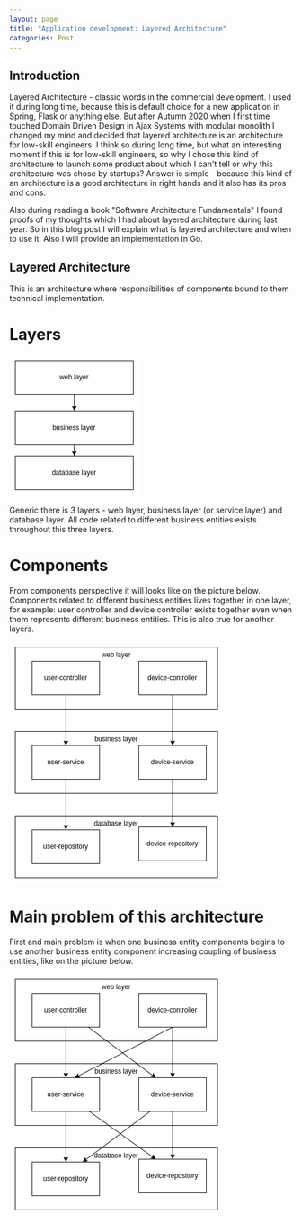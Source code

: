 ```yaml
---
layout: page
title: "Application development: Layered Architecture"
categories: Post
---
```


## Introduction

Layered Architecture - classic words in the commercial development. I used it during long time, because this is default choice for a new application in Spring, Flask or anything else. But after Autumn 2020 when I first time touched Domain Driven Design in Ajax Systems with modular monolith I changed my mind and decided that layered architecture is an architecture for low-skill engineers. I think so during long time, but what an interesting moment if this is for low-skill engineers, so why I chose this kind of architecture to launch some product about which I can't tell or why this architecture was chose by startups?
Answer is simple - because this kind of an architecture is a good architecture in right hands and it also has its pros and cons.

Also during reading a book "Software Architecture Fundamentals" I found proofs of my thoughts which I had about layered architecture during last year. So in this blog post I will explain what is layered architecture and when to use it. Also I will provide an implementation in Go.

## Layered Architecture

This is an architecture where responsibilities of components bound to them technical implementation.

# Layers

![Layered Architecture](/attachments/2023-06-01-layered-architecture/layered-architecture.png)

Generic there is 3 layers - web layer, business layer (or service layer) and database layer. All code related to different business entities exists throughout this three layers. 

# Components

From components perspective it will looks like on the picture below. Components related to different business entities lives together in one layer, for example: user controller and device controller exists together even when them represents different business entities. This is also true for another layers.

![Layered Architecture Components](/attachments/2023-06-01-layered-architecture/layered-architecture-components.png)

# Main problem of this architecture

First and main problem is when one business entity components begins to use another business entity component increasing coupling of business entities, like on the picture below.

![Layered Architecture Components Coupled](/attachments/2023-06-01-layered-architecture/layered-architecture-coupled-components.png)



